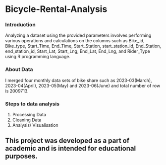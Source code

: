 # Bicycle-Rental-Analysis

### Introduction
Analyzing a dataset using the provided parameters involves performing various operations and calculations on the columns such as Bike_id, Bike_type, Start_Time, End_Time, Start_Station, start_station_id, End_Station, end_station_id, Start_Lat, Start_Lng, End_Lat, End_Lng, and Rider_Type using R programming language.

### About Data
I merged four monthly data sets of bike share such as 2023-03(March), 2023-04(April), 2023-05(May) and 2023-06(June) and total number of row is 2009713.

### Steps to data analysis
1. Processing Data
2. Cleaning Data
3. Analysis/ Visualisation

## This project was developed as a part of academic and is intended for educational purposes.
